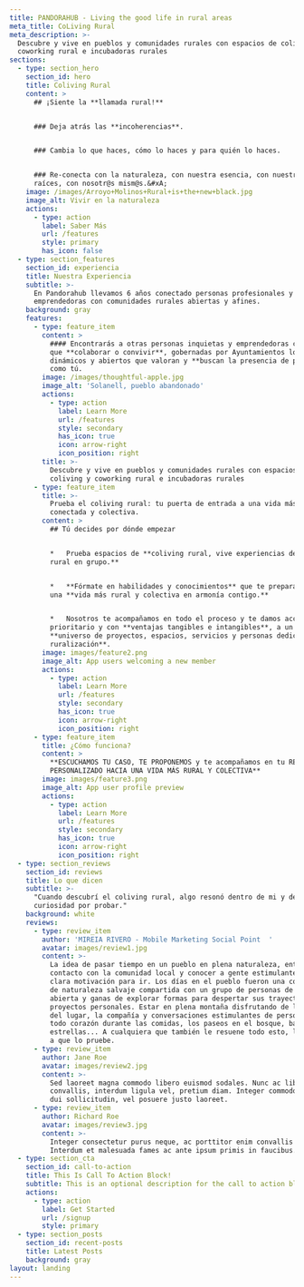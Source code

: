 ```yaml
---
title: PANDORAHUB - Living the good life in rural areas
meta_title: CoLiving Rural
meta_description: >-
  Descubre y vive en pueblos y comunidades rurales con espacios de coliving y
  coworking rural e incubadoras rurales
sections:
  - type: section_hero
    section_id: hero
    title: Coliving Rural
    content: >
      ## ¡Siente la **llamada rural!**


      ### Deja atrás las **incoherencias**.


      ### Cambia lo que haces, cómo lo haces y para quién lo haces.


      ### Re-conecta con la naturaleza, con nuestra esencia, con nuestras
      raíces, con nosotr@s mism@s.&#xA;
    image: /images/Arroyo+Molinos+Rural+is+the+new+black.jpg
    image_alt: Vivir en la naturaleza
    actions:
      - type: action
        label: Saber Más
        url: /features
        style: primary
        has_icon: false
  - type: section_features
    section_id: experiencia
    title: Nuestra Experiencia
    subtitle: >-
      En Pandorahub llevamos 6 años conectado personas profesionales y
      emprendedoras con comunidades rurales abiertas y afines.
    background: gray
    features:
      - type: feature_item
        content: >
          #### Encontrarás a otras personas inquietas y emprendedoras con las
          que **colaborar o convivir**, gobernadas por Ayuntamientos locales
          dinámicos y abiertos que valoran y **buscan la presencia de personas**
          como tú.
        image: /images/thoughtful-apple.jpg
        image_alt: 'Solanell, pueblo abandonado'
        actions:
          - type: action
            label: Learn More
            url: /features
            style: secondary
            has_icon: true
            icon: arrow-right
            icon_position: right
        title: >-
          Descubre y vive en pueblos y comunidades rurales con espacios de
          coliving y coworking rural e incubadoras rurales
      - type: feature_item
        title: >-
          Prueba el coliving rural: tu puerta de entrada a una vida más rural,
          conectada y colectiva.
        content: >
          ## Tú decides por dónde empezar


          *   Prueba espacios de **coliving rural, vive experiencias de coliving
          rural en grupo.**


          *   **Fórmate en habilidades y conocimientos** que te prepararan para
          una **vida más rural y colectiva en armonía contigo.**


          *   Nosotros te acompañamos en todo el proceso y te damos acceso
          prioritario y con **ventajas tangibles e intangibles**, a un
          **universo de proyectos, espacios, servicios y personas dedicad@s a tu
          ruralización**.
        image: images/feature2.png
        image_alt: App users welcoming a new member
        actions:
          - type: action
            label: Learn More
            url: /features
            style: secondary
            has_icon: true
            icon: arrow-right
            icon_position: right
      - type: feature_item
        title: ¿Cómo funciona?
        content: >
          **ESCUCHAMOS TU CASO, TE PROPONEMOS y te acompañamos en tu RECORRIDO
          PERSONALIZADO HACIA UNA VIDA MÁS RURAL Y COLECTIVA**
        image: images/feature3.png
        image_alt: App user profile preview
        actions:
          - type: action
            label: Learn More
            url: /features
            style: secondary
            has_icon: true
            icon: arrow-right
            icon_position: right
  - type: section_reviews
    section_id: reviews
    title: Lo que dicen
    subtitle: >-
      "Cuando descubrí el coliving rural, algo resonó dentro de mi y despertó mi
      curiosidad por probar."
    background: white
    reviews:
      - type: review_item
        author: 'MIREIA RIVERO - Mobile Marketing Social Point  '
        avatar: images/review1.jpg
        content: >-
          La idea de pasar tiempo en un pueblo en plena naturaleza, entrar en
          contacto con la comunidad local y conocer a gente estimulante fue una
          clara motivación para ir. Los días en el pueblo fueron una combinación
          de naturaleza salvaje compartida con un grupo de personas de mente
          abierta y ganas de explorar formas para despertar sus trayectorias y
          proyectos personales. Estar en plena montaña disfrutando de la belleza
          del lugar, la compañía y conversaciones estimulantes de personas de
          todo corazón durante las comidas, los paseos en el bosque, bajo las
          estrellas... A cualquiera que también le resuene todo esto, le invito
          a que lo pruebe.
      - type: review_item
        author: Jane Roe
        avatar: images/review2.jpg
        content: >-
          Sed laoreet magna commodo libero euismod sodales. Nunc ac libero
          convallis, interdum ligula vel, pretium diam. Integer commodo sem at
          dui sollicitudin, vel posuere justo laoreet.
      - type: review_item
        author: Richard Roe
        avatar: images/review3.jpg
        content: >-
          Integer consectetur purus neque, ac porttitor enim convallis vitae.
          Interdum et malesuada fames ac ante ipsum primis in faucibus.
  - type: section_cta
    section_id: call-to-action
    title: This Is Call To Action Block!
    subtitle: This is an optional description for the call to action block.
    actions:
      - type: action
        label: Get Started
        url: /signup
        style: primary
  - type: section_posts
    section_id: recent-posts
    title: Latest Posts
    background: gray
layout: landing
---
```

